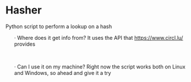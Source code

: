 # Hasher
Python script to perform a lookup on a hash 
<br/>
    <ul>
    · Where does it get info from?
        It uses the API that https://www.circl.lu/ provides
    </ul>
<br/>
    <ul>
        · Can I use it on my machine?
            Right now the script works both on Linux and Windows, so ahead and give it a try
    </ul>
